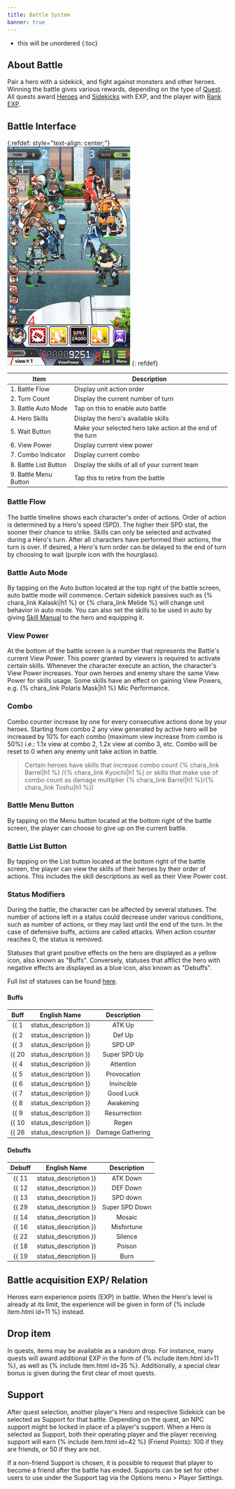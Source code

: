 ```yaml
---
title: Battle System
banner: true
---
```


* this will be unordered
{:toc}

## About Battle

Pair a hero with a sidekick, and fight against monsters and other heroes. Winning the battle gives various rewards, depending on the type of [Quest](/guide/quest/). All quests award [Heroes](/guide/hero/) and [Sidekicks](/guide/sidekick/) with EXP, and the player with [Rank EXP](/guide/user_rank/).

## Battle Interface

{:refdef: style="text-align: center;"}
<img src="/assets/img/uipage_3_Number.png" alt="Battle Flow" height=500px loading="lazy">
{: refdef}

| Item                  | Description                                                |
|-----------------------|------------------------------------------------------------|
| 1. Battle Flow        | Display unit action order                                  |
| 2. Turn Count         | Display the current number of turn                         |
| 3. Battle Auto Mode   | Tap on this to enable auto battle                          |
| 4. Hero Skills        | Display the hero's available skills                        |
| 5. Wait Button        | Make your selected hero take action at the end of the turn |
| 6. View Power         | Display current view power                                 |
| 7. Combo Indicator    | Display current combo                                      |
| 8. Battle List Button | Display the skills of all of your current team             |
| 9. Battle Menu Button | Tap this to retire from the battle                         |

### Battle Flow

The battle timeline shows each character's order of actions. Order of action is determined by a Hero's speed (SPD). The higher their SPD stat, the sooner their chance to strike. Skills can only be selected and activated during a Hero's turn. After all characters have performed their actions, the turn is over. If desired, a Hero's turn order can be delayed to the end of turn by choosing to wait (purple icon with the hourglass).

### Battle Auto Mode

By tapping on the Auto button located at the top right of the battle screen, auto battle mode will commence.
Certain sidekick passives such as {% chara_link Kalaski|h1 %} or {% chara_link Melide %} will change unit behavior in auto mode.
You can also set the skills to be used in auto by giving [Skill Manual](https://liveahero-wiki.github.io/guide/skill_manual/) to the hero and equipping it.

### View Power

At the bottom of the battle screen is a number that represents the Battle's current View Power. This power granted by viewers is required to activate certain skills. Whenever the character execute an action, the character's View Power increases. Your own heroes and enemy share the same View Power for skills usage. Some skills have an effect on gaining View Powers, e.g. {% chara_link Polaris Mask|h1 %} Mic Performance.

### Combo

Combo counter increase by one for every consecutive actions done by your heroes. Starting from combo 2 any view generated by active hero will be increased by 10% for each combo (maximum view increase from combo is 50%)  i.e.: 1.1x view at combo 2, 1.2x view at combo 3, etc. Combo will be reset to 0 when any enemy unit take action in battle.
>Certain heroes have skills that increase combo count {% chara_link Barrel|h1 %} /{% chara_link Kyoichi|h1 %} or skills that make use of combo count as damage multiplier {% chara_link Barrel|h1 %}/{% chara_link Toshu|h1 %})

### Battle Menu Button

By tapping on the Menu button located at the bottom right of the battle screen, the player can choose to give up on the current battle.

### Battle List Button

By tapping on the List button located at the bottom right of the battle screen, the player can view the skills of their heroes by their order of actions. This includes the skill descriptions as well as their View Power cost.

### Status Modifiers

During the battle, the character can be affected by several statuses. The number of actions left in a status could decrease under various conditions, such as number of actions, or they may last until the end of the turn. In the case of defensive buffs, actions are called attacks. When action counter reaches 0, the status is removed.

Statuses that grant positive effects on the hero are displayed as a yellow icon, also known as "Buffs". Conversely, statuses that afflict the hero with negative effects are displayed as a blue icon, also known as "Debuffs".

Full list of statuses can be found [here](/statuses/).

#### Buffs

| Buff | English Name | Description |
|:----:|:--------------:|:-----------:|
| {{ 1 | status_description }} | ATK Up | Attack is increased by 1.5x. Duration decreases after the Hero performs an action. |
| {{ 2 | status_description }} | Def Up | Damage received is decreased by 0.5x once. Duration decreases after taking damage.|
| {{ 3 | status_description }} | SPD UP | Speed is increased by +10. Duration decreases after the Hero performs an action.|
| {{ 20 | status_description }} | Super SPD Up | Speed is increased by +30. Duration decreases after the Hero performs an action. |
| {{ 4 | status_description }} | Attention | Views gained after an action are increased by 1.5x. Turn decreased based on action. It is non-repeatable. |
| {{ 5 | status_description }} | Provocation | Enemies target the ally until the end of the turn. |
| {{ 6 | status_description }} | Invincible | Damage received from enemies is reduced to 0 once. |
| {{ 7 | status_description }} | Good Luck | Activation rate of skills increased by 20%. Duration decreases after the Hero performs an action. |
| {{ 8 | status_description }} | Awakening | View Power required for skills is halved. Duration decreases after the Hero performs an action. It is non-repeatable. |
| {{ 9 | status_description }} | Resurrection | Restore HP when receiving fatal damage once. |
| {{ 10 | status_description }} | Regen | Restores 10% HP at the end of turn. Duration decreases when the turn ends. |
| {{ 26 | status_description }} | Damage Gathering | All enemy attacks apply to the target ally. Duration decreases when the turn ends. It does not repeat. |

#### Debuffs

| Debuff | English Name | Description |
|:----:|:--------------:|:-----------:|
| {{ 11 | status_description }} | ATK Down | Attack is decreased by 0.5x. Duration decreases after the Hero performs an action. |
| {{ 12 | status_description }} | DEF Down | Damage received is increased by 1.5x once. Duration decreases after taking damage. |
| {{ 13 | status_description }} | SPD down | Speed is decreased by -10. Duration decreases after the Hero performs an action. |
| {{ 29 | status_description }} | Super SPD Down | Speed is decreased by 30. Duration decreases after the Hero performs an action. |
| {{ 14 | status_description }} | Mosaic | View Power gained from actions is decreased by 0.5x. Duration decreases after the Hero performs an action. |
| {{ 16 | status_description }} | Misfortune | Activation rate of skills decreased by 20%. Duration decreases after the Hero performs an action. |
| {{ 22 | status_description }} | Silence | Skill cannot be used. Duration decreases when the turn ends. It does not repeat. |
| {{ 18 | status_description }} | Poison | Takes 5% of HP as damage at end of turn. Duration decreases when the turn ends. |
| {{ 19 | status_description }} | Burn | Takes 10% of HP as damage at end of turn. Duration decreases when the turn ends. |

## Battle acquisition EXP/ Relation

Heroes earn experience points (EXP) in battle. When the Hero's level is already at its limit, the experience will be given in form of {% include item.html id=11 %} instead.

## Drop item

In quests, items may be available as a random drop. For instance, many quests will award additional EXP in the form of {% include item.html id=11 %}, as well as {% include item.html id=35 %}. Additionally, a special clear bonus is given during the first clear of most quests.

## Support

After quest selection, another player's Hero and respective Sidekick can be selected as Support for that battle. Depending on the quest, an NPC support might be locked in place of a player's support. When a Hero is selected as Support, both their operating player and the player receiving support will earn {% include item.html id=42 %} (Friend Points): 100 if they are friends, or 50 if they are not.

If a non-friend Support is chosen, it is possible to request that player to become a friend after the battle has ended. Supports can be set for other users to use under the Support tag via the Options menu > Player Settings. <!-- needs a screenshot -->
